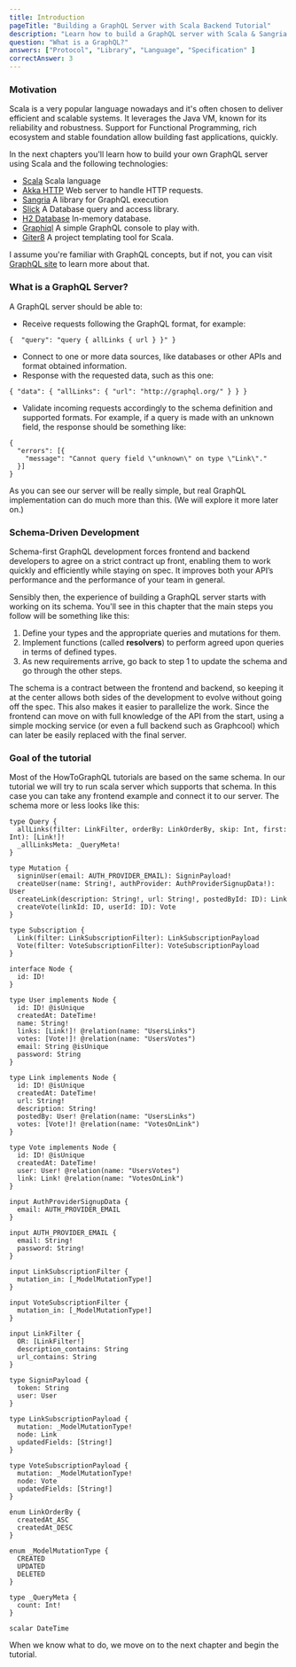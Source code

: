 ```yaml
---
title: Introduction
pageTitle: "Building a GraphQL Server with Scala Backend Tutorial"
description: "Learn how to build a GraphQL server with Scala & Sangria and the best practices for filters, authentication and pagination."
question: "What is a GraphQL?"
answers: ["Protocol", "Library", "Language", "Specification" ]
correctAnswer: 3
---
```


### Motivation

Scala is a very popular language nowadays and it's often chosen to deliver efficient and scalable systems. It leverages the Java VM, known for its reliability and robustness. Support for Functional Programming, rich ecosystem and stable foundation allow building fast applications, quickly.

In the next chapters you'll learn how to build your own GraphQL server using Scala and the following technologies:
  * [Scala](https://www.scala-lang.org/) Scala language
  * [Akka HTTP](http://doc.akka.io/docs/akka-http/current/scala/http) Web server to handle HTTP requests.
  * [Sangria](http://sangria-graphql.org/) A library for GraphQL execution
  * [Slick](http://slick.lightbend.com/) A Database query and access library.
  * [H2 Database](http://www.h2database.com/html/main.html) In-memory database.
  * [Graphiql](https://github.com/graphql/graphiql) A simple GraphQL console to play with.
  * [Giter8](https://github.com/foundweekends/giter8) A project templating tool for Scala.

I assume you're familiar with GraphQL concepts, but if not, you can visit [GraphQL site](http://graphql.org/) to learn more about that.

### What is a GraphQL Server?

A GraphQL server should be able to:

* Receive requests following the GraphQL format, for example:

```graphql(nocopy)
{  "query": "query { allLinks { url } }" }
```

* Connect to one or more data sources, like databases or other APIs and format obtained information.
* Response with the requested data, such as this one:

```graphql(nocopy)
{ "data": { "allLinks": { "url": "http://graphql.org/" } } }
```

* Validate incoming requests accordingly to the schema definition and supported formats. For example, if a query is made with an unknown field, the response should be something like:

```graphql(nocopy)
{
  "errors": [{
    "message": "Cannot query field \"unknown\" on type \"Link\"."
  }]
}
```

As you can see our server will be really simple, but real GraphQL implementation can do much more than this. (We will explore it more later on.)

### Schema-Driven Development

Schema-first GraphQL development forces frontend and backend developers to agree on a strict contract up front, enabling them to work quickly and efficiently while staying on spec. It improves both your API’s performance and the performance of your team in general.

Sensibly then, the experience of building a GraphQL server starts with working on its schema. You'll see in this chapter that the main steps you follow will be something like this:

1. Define your types and the appropriate queries and mutations for them.
2. Implement functions (called **resolvers**) to perform agreed upon queries in terms of defined types.
3. As new requirements arrive, go back to step 1 to update the schema and go through the other steps.

The schema is a contract between the frontend and backend, so keeping it at the center allows both sides of the development to evolve without going off the spec. This also makes it easier to parallelize the work. Since the frontend can move on with full knowledge of the API from the start, using a simple mocking service (or even a full backend such as Graphcool) which can later be easily replaced with the final server.

### Goal of the tutorial

Most of the HowToGraphQL tutorials are based on the same schema. In our tutorial we will try to run scala server which supports that schema. In this case you can take any frontend example and connect it to our server.
The schema more or less looks like this:

```graphql(nocopy)(https://github.com/howtographql/howtographql/blob/master/meta/structure.graphql)
type Query {
  allLinks(filter: LinkFilter, orderBy: LinkOrderBy, skip: Int, first: Int): [Link!]!
  _allLinksMeta: _QueryMeta!
}

type Mutation {
  signinUser(email: AUTH_PROVIDER_EMAIL): SigninPayload!
  createUser(name: String!, authProvider: AuthProviderSignupData!): User
  createLink(description: String!, url: String!, postedById: ID): Link
  createVote(linkId: ID, userId: ID): Vote
}

type Subscription {
  Link(filter: LinkSubscriptionFilter): LinkSubscriptionPayload
  Vote(filter: VoteSubscriptionFilter): VoteSubscriptionPayload
}

interface Node {
  id: ID!
}

type User implements Node {
  id: ID! @isUnique
  createdAt: DateTime!
  name: String!
  links: [Link!]! @relation(name: "UsersLinks")
  votes: [Vote!]! @relation(name: "UsersVotes")
  email: String @isUnique
  password: String
}

type Link implements Node {
  id: ID! @isUnique
  createdAt: DateTime!
  url: String!
  description: String!
  postedBy: User! @relation(name: "UsersLinks")
  votes: [Vote!]! @relation(name: "VotesOnLink")
}

type Vote implements Node {
  id: ID! @isUnique
  createdAt: DateTime!
  user: User! @relation(name: "UsersVotes")
  link: Link! @relation(name: "VotesOnLink")
}

input AuthProviderSignupData {
  email: AUTH_PROVIDER_EMAIL
}

input AUTH_PROVIDER_EMAIL {
  email: String!
  password: String!
}

input LinkSubscriptionFilter {
  mutation_in: [_ModelMutationType!]
}

input VoteSubscriptionFilter {
  mutation_in: [_ModelMutationType!]
}

input LinkFilter {
  OR: [LinkFilter!]
  description_contains: String
  url_contains: String
}

type SigninPayload {
  token: String
  user: User
}

type LinkSubscriptionPayload {
  mutation: _ModelMutationType!
  node: Link
  updatedFields: [String!]
}

type VoteSubscriptionPayload {
  mutation: _ModelMutationType!
  node: Vote
  updatedFields: [String!]
}

enum LinkOrderBy {
  createdAt_ASC
  createdAt_DESC
}

enum _ModelMutationType {
  CREATED
  UPDATED
  DELETED
}

type _QueryMeta {
  count: Int!
}

scalar DateTime
```

When we know what to do, we move on to the next chapter and begin the tutorial.
